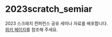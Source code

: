 
# 2023scratch_semiar
2023 스크래치 컨퍼런스 공유 세미나 자료를 배포합니다.  
[위키 페이지](https://github.com/SHKim92/2023scratch_semiar/wiki)를 참조해 주세요.
